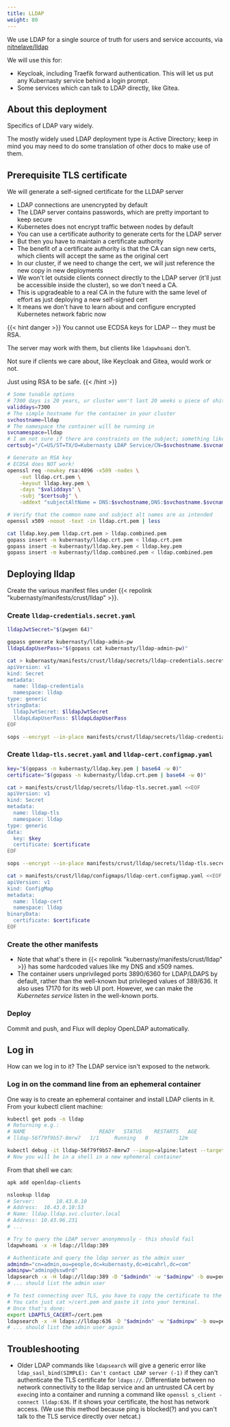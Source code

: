 ```yaml
---
title: LLDAP
weight: 80
---
```


We use LDAP for a single source of truth for users and service accounts,
via [nitnelave/lldap](https://github.com/nitnelave/lldap)

We will use this for:

* Keycloak, including Traefik forward authentication.
  This will let us put any Kubernasty service behind a login prompt.
* Some services which can talk to LDAP directly, like Gitea.

## About this deployment

Specifics of LDAP vary widely.

The mostly widely used LDAP deployment type is Active Directory;
keep in mind you may need to do some translation of other docs to make use of them.

## Prerequisite TLS certificate

We will generate a self-signed certificate for the LLDAP server

* LDAP connections are unencrypted by default
* The LDAP server contains passwords, which are pretty important to keep secure
* Kubernetes does not encrypt traffic between nodes by default
* You can use a certificate authority to generate certs for the LDAP server
* But then you have to maintain a certificate authority
* The benefit of a certificate authority is that the CA can sign new certs,
  which clients will accept the same as the original cert
* In our cluster, if we need to change the cert,
  we will just reference the new copy in new deployments
* We won't let outside clients connect directly to the LDAP server
  (it'll just be accessible inside the cluster),
  so we don't need a CA.
* This is upgradeable to a real CA in the future
  with the same level of effort as just deploying a new self-signed cert
* It means we don't have to learn about and configure encrypted Kubernetes network fabric now


{{< hint danger >}}
You cannot use ECDSA keys for LDAP --
they must be RSA.

The server may work with them, but clients like `ldapwhoami` don't.

Not sure if clients we care about, like Keycloak and Gitea, would work or not.

Just using RSA to be safe.
{{< /hint >}}

```sh
# Some tunable options
# 7300 days is 20 years, ur cluster won't last 20 weeks u piece of shit
validdays=7300
# The simple hostname for the container in your cluster
svchostname=lldap
# The namespace the container will be running in
svcnamespace=lldap
# I am not sure if there are constraints on the subject; something like this is typical:
certsubj="/C=US/ST=TX/O=Kubernasty LDAP Service/CN=$svchostname.$svcnamespace"

# Generate an RSA key
# ECDSA does NOT work!
openssl req -newkey rsa:4096 -x509 -nodes \
    -out lldap.crt.pem \
    -keyout lldap.key.pem \
    -days "$validdays" \
    -subj "$certsubj" \
    -addext "subjectAltName = DNS:$svchostname,DNS:$svchostname.$svcnamespace,DNS:$svchostname.$svcnamespace.svc.cluster.local"

# Verify that the common name and subject alt names are as intended
openssl x509 -noout -text -in lldap.crt.pem | less

cat lldap.key.pem lldap.crt.pem > lldap.combined.pem
gopass insert -m kubernasty/lldap.crt.pem < lldap.crt.pem
gopass insert -m kubernasty/lldap.key.pem < lldap.key.pem
gopass insert -m kubernasty/lldap.combined.pem < lldap.combined.pem
```

## Deploying lldap

Create the various manifest files under
{{< repolink "kubernasty/manifests/crust/lldap" >}}.

### Create `lldap-credentials.secret.yaml`

```sh
lldapJwtSecret="$(pwgen 64)"

gopass generate kubernasty/lldap-admin-pw
lldapLdapUserPass="$(gopass cat kubernasty/lldap-admin-pw)"

cat > kubernasty/manifests/crust/lldap/secrets/lldap-credentials.secret.yaml <<EOF
apiVersion: v1
kind: Secret
metadata:
  name: lldap-credentials
  namespace: lldap
type: generic
stringData:
  lldapJwtSecret: $lldapJwtSecret
  lldapLdapUserPass: $lldapLdapUserPass
EOF

sops --encrypt --in-place manifests/crust/lldap/secrets/lldap-credentials.secret.yaml
```

### Create `lldap-tls.secret.yaml` and `lldap-cert.configmap.yaml`

```sh
key="$(gopass -n kubernasty/lldap.key.pem | base64 -w 0)"
certificate="$(gopass -n kubernasty/lldap.crt.pem | base64 -w 0)"

cat > manifests/crust/lldap/secrets/lldap-tls.secret.yaml <<EOF
apiVersion: v1
kind: Secret
metadata:
  name: lldap-tls
  namespace: lldap
type: generic
data:
  key: $key
  certificate: $certificate
EOF

sops --encrypt --in-place manifests/crust/lldap/secrets/lldap-tls.secret.yaml

cat > manifests/crust/lldap/configmaps/lldap-cert.configmap.yaml <<EOF
apiVersion: v1
kind: ConfigMap
metadata:
  name: lldap-cert
  namespace: lldap
binaryData:
  certificate: $certificate
EOF
```

### Create the other manifests

* Note that what's there in {{< repolink "kubernasty/manifests/crust/lldap" >}}
  has some hardcoded values like my DNS and x509 names.
* The container users unprivileged ports 3890/6360 for LDAP/LDAPS by default,
  rather than the well-known but privileged values of 389/636.
  It also uses 17170 for its web UI port.
  However, we can make the _Kubernetes service_ listen in the well-known ports.

### Deploy

Commit and push, and Flux will deploy OpenLDAP automatically.

## Log in

How can we log in to it?
The LDAP service isn't exposed to the network.

### Log in on the command line from an ephemeral container

One way is to create an ephemeral container and install LDAP clients in it.
From your kubectl client machine:

```sh
kubectl get pods -n lldap
# Returning e.g.:
# NAME                        READY   STATUS    RESTARTS   AGE
# lldap-56f79f9b57-8mrw7   1/1     Running   0          12m

kubectl debug -it lldap-56f79f9b57-8mrw7 --image=alpine:latest --target=lldap --namespace=lldap
# Now you will be in a shell in a new ephemeral container
```

From that shell we can:

```sh
apk add openldap-clients

nslookup lldap
# Server:		10.43.0.10
# Address:	10.43.0.10:53
# Name:	lldap.lldap.svc.cluster.local
# Address: 10.43.96.231
# ...

# Try to query the LDAP server anonymously - this should fail
ldapwhoami -x -H ldap://lldap:389

# Authenticate and query the ldap server as the admin user
admindn="cn=admin,ou=people,dc=kubernasty,dc=micahrl,dc=com"
adminpw="adminp@ssw0rd"
ldapsearch -x -H ldap://lldap:389 -D "$admindn" -w "$adminpw" -b ou=people,dc=kubernasty,dc=micahrl,dc=com -s sub '(objectClass=*)' 'givenName=username*'
# ... should list the admin user

# To test connecting over TLS, you have to copy the certificate to the ephemeral container
# You catn just cat >/cert.pem and paste it into your terminal.
# Once that's done:
export LDAPTLS_CACERT=/cert.pem
ldapsearch -x -H ldaps://lldap:636 -D "$admindn" -w "$adminpw" -b ou=people,dc=kubernasty,dc=micahrl,dc=com -s sub '(objectClass=*)' 'givenName=username*'
# ... should list the admin user again
```

## Troubleshooting

* Older LDAP commands like `ldapsearch` will give a generic error like
  `ldap_sasl_bind(SIMPLE): Can't contact LDAP server (-1)`
  if they can't authenticate the TLS certificate for `ldaps://`.
  Differentiate between no network connectivity to the lldap service and an untrusted CA cert
  by `exec`ing into a container and running a command like
  `openssl s_client -connect lldap:636`.
  If it shows your certificate, the host has network access.
  (We use this method because ping is blocked(?)
  and you can't talk to the TLS service directly over netcat.)

